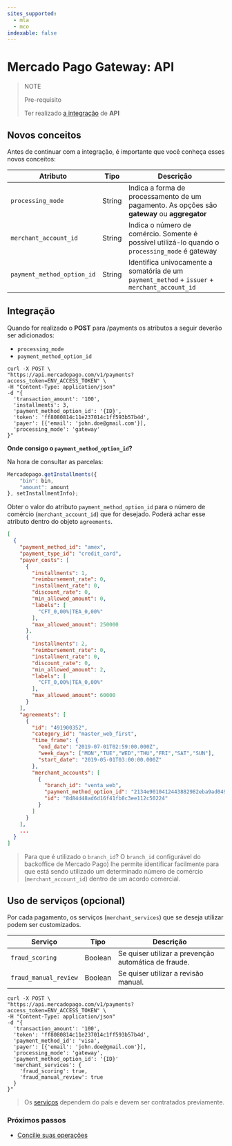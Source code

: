```yaml
---
sites_supported:
  - mla
  - mco
indexable: false
---
```


# Mercado Pago Gateway: API

> NOTE
>
> Pre-requisito
>
> Ter realizado [a integração](https://www.mercadopago.com.ar/developers/pt/guides/payments/api/introduction) de **API**

## Novos conceitos

Antes de continuar com a integração, é importante que você conheça esses novos conceitos:

|Atributo|Tipo|Descrição|
|---|---|---|
|`processing_mode`| String | Indica a forma de processamento de um pagamento. As opções são **gateway** ou **aggregator**|
|`merchant_account_id`| String | Indica o número de comércio. Somente é possível utilizá-lo quando o `processing_mode` é gateway |
|`payment_method_option_id`| String | Identifica univocamente a somatória de um `payment_method` + `issuer` + `merchant_account_id`|

## Integração

Quando for realizado o **POST** para /payments os atributos a seguir deverão ser adicionados:

* `processing_mode`
* `payment_method_option_id`

```curl
curl -X POST \
"https://api.mercadopago.com/v1/payments?access_token=ENV_ACCESS_TOKEN" \
-H "Content-Type: application/json"
-d "{
  'transaction_amount': '100',
  'installments': 3,
  'payment_method_option_id': '{ID}',
  'token': 'ff8080814c11e237014c1ff593b57b4d',
  'payer': [{'email': 'john.doe@gmail.com'}],
  'processing_mode': 'gateway'
}"
```

**Onde consigo o `payment_method_option_id`?**

Na hora de consultar as parcelas:

```javascript
Mercadopago.getInstallments({
    "bin": bin,
    "amount": amount
}, setInstallmentInfo);
```

Obter o valor do atributo `payment_method_option_id` para o número de comércio (`merchant_account_id`) que for desejado. Poderá achar esse atributo dentro do objeto `agreements`.

```json
[
  {
    "payment_method_id": "amex",
    "payment_type_id": "credit_card",
    "payer_costs": [
      {
        "installments": 1,
        "reimbursement_rate": 0,
        "installment_rate": 0,
        "discount_rate": 0,
        "min_allowed_amount": 0,
        "labels": [
          "CFT_0,00%|TEA_0,00%"
        ],
        "max_allowed_amount": 250000
      },
      {
        "installments": 2,
        "reimbursement_rate": 0,
        "installment_rate": 0,
        "discount_rate": 0,
        "min_allowed_amount": 2,
        "labels": [
          "CFT_0,00%|TEA_0,00%"
        ],
        "max_allowed_amount": 60000
      }
    ],
    "agreements": [
      {
        "id": "491900352",
        "category_id": "master_web_first",
        "time_frame": {
          "end_date": "2019-07-01T02:59:00.000Z",
          "week_days": ["MON","TUE","WED","THU","FRI","SAT","SUN"],
          "start_date": "2019-05-01T03:00:00.000Z"
        },
        "merchant_accounts": [
          {
            "branch_id": "venta_web",
            "payment_method_option_id": "2134e9010412443882982eba9ad04913",
            "id": "8d84d48ad6d16f41fb8c3ee112c50224"
          }
        ]
      }
    ],
    ...
  }
]
```

> Para que é utilizado o `branch_id`? O `branch_id` configurável do backoffice de Mercado Pago) lhe permite identificar facilmente para que está sendo utilizado um determinado número de comércio (`merchant_account_id`) dentro de um acordo comercial.

## Uso de serviços (opcional)

Por cada pagamento, os serviços (`merchant_services`) que se deseja utilizar podem ser customizados.

|Serviço|Tipo|Descrição|
|---|---|---|
|`fraud_scoring`|Boolean| Se quiser utilizar a prevenção automática de fraude.|
|`fraud_manual_review`| Boolean| Se quiser utilizar a revisão manual. |

```curl
curl -X POST \
"https://api.mercadopago.com/v1/payments?access_token=ENV_ACCESS_TOKEN" \
-H "Content-Type: application/json"
-d "{
  'transaction_amount': '100',
  'token': 'ff8080814c11e237014c1ff593b57b4d',
  'payment_method_id': 'visa',
  'payer': [{'email': 'john.doe@gmail.com'}],
  'processing_mode': 'gateway',
  'payment_method_option_id': '{ID}'
  'merchant_services': {
    'fraud_scoring': true,
    'fraud_manual_review': true
  }
}"
```


> Os [serviços](https://www.mercadopago.com.ar/developers/pt/localization/gateway) dependem do país e devem ser contratados previamente.

### Próximos passos

* [Concilie suas operações](https://www.mercadopago.com.ar/developers/es/guides/gateway/general-considerations/reconciliation/)